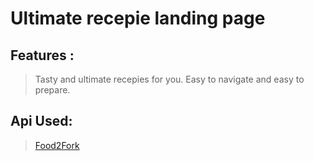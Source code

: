 
# Ultimate recepie landing page

## Features :
> Tasty and ultimate recepies for you.
> Easy to navigate and easy to prepare.

## Api Used:
> [Food2Fork](https://food2fork.com)


